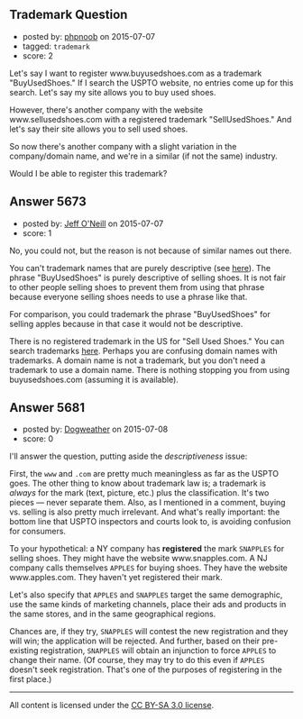 ## Trademark Question

- posted by: [phpnoob](https://stackexchange.com/users/6386035/phpnoob) on 2015-07-07
- tagged: `trademark`
- score: 2

<p>Let's say I want to register www.buyusedshoes.com as a trademark "BuyUsedShoes." If I search the USPTO website, no entries come up for this search. Let's say my site allows you to buy used shoes.</p>

<p>However, there's another company with the website www.sellusedshoes.com with a registered trademark "SellUsedShoes." And let's say their site allows you to sell used shoes.</p>

<p>So now there's another company with a slight variation in the company/domain name, and we're in a similar (if not the same) industry.</p>

<p>Would I be able to register this trademark?</p>



## Answer 5673

- posted by: [Jeff O'Neill](https://stackexchange.com/users/46273/jeff-o-neill) on 2015-07-07
- score: 1

<p>No, you could not, but the reason is not because of similar names out there.</p>

<p>You can't trademark names that are purely descriptive (see <a href="http://www.bitlaw.com/trademark/degrees.html" rel="nofollow">here</a>).  The phrase "BuyUsedShoes" is purely descriptive of selling shoes.  It is not fair to other people selling shoes to prevent them from using that phrase because everyone selling shoes needs to use a phrase like that.</p>

<p>For comparison, you could trademark the phrase "BuyUsedShoes" for selling apples because in that case it would not be descriptive.</p>

<p>There is no registered trademark in the US for "Sell Used Shoes."  You can search trademarks <a href="http://tmsearch.uspto.gov/bin/gate.exe?f=tess&amp;state=4806:aqdzru.1.1" rel="nofollow">here</a>.  Perhaps you are confusing domain names with trademarks.  A domain name is not a trademark, but you don't need a trademark to use a domain name.  There is nothing stopping you from using buyusedshoes.com (assuming it is available).</p>



## Answer 5681

- posted by: [Dogweather](https://stackexchange.com/users/37396/dogweather) on 2015-07-08
- score: 0

<p>I'll answer the question, putting aside the <em>descriptiveness</em> issue:</p>

<p>First, the <code>www</code> and <code>.com</code> are pretty much meaningless as far as the USPTO goes. The other thing to know about trademark law is; a trademark is <em>always</em> for the mark (text, picture, etc.) plus the classification. It's two pieces — never separate them. Also, as I mentioned in a comment, buying vs. selling is also pretty much irrelevant. And what's really important: the bottom line that USPTO inspectors and courts look to, is avoiding confusion for consumers. </p>

<p>To your hypothetical: a NY company has <strong>registered</strong> the mark <code>SNAPPLES</code> for selling shoes. They might have the website www.snapples.com. A NJ company calls themselves <code>APPLES</code> for buying shoes. They have the website www.apples.com. They haven't yet registered their mark.</p>

<p>Let's also specify that <code>APPLES</code> and <code>SNAPPLES</code> target the same demographic, use the same kinds of marketing channels, place their ads and products in the same stores, and in the same geographical regions.</p>

<p>Chances are, if they try, <code>SNAPPLES</code> will contest the new registration and they will win; the application will be rejected. And further, based on their pre-existing registration, <code>SNAPPLES</code> will obtain an injunction to force <code>APPLES</code> to change their name. (Of course, they may try to do this even if <code>APPLES</code> doesn't seek registration. That's one of the purposes of registering in the first place.)</p>




---

All content is licensed under the [CC BY-SA 3.0 license](https://creativecommons.org/licenses/by-sa/3.0/).
